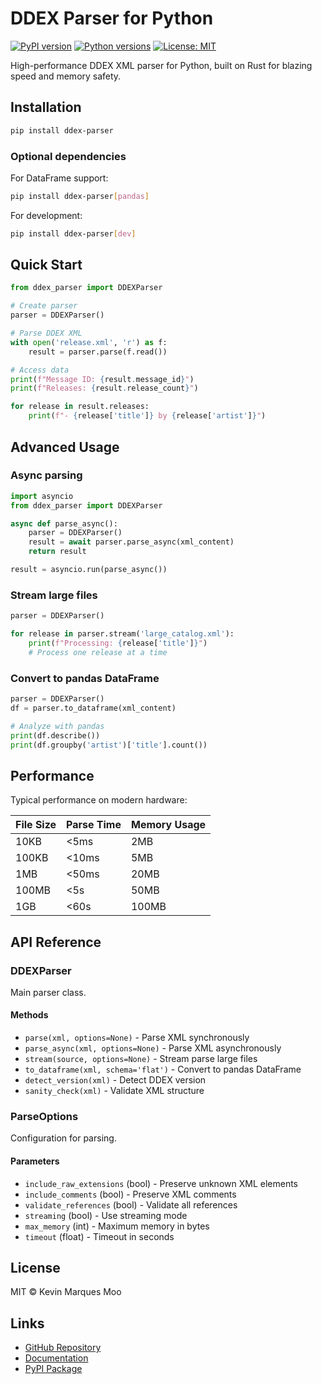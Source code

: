 # DDEX Parser for Python

[![PyPI version](https://img.shields.io/pypi/v/ddex-parser.svg)](https://pypi.org/project/ddex-parser/)
[![Python versions](https://img.shields.io/pypi/pyversions/ddex-parser.svg)](https://pypi.org/project/ddex-parser/)
[![License: MIT](https://img.shields.io/badge/License-MIT-yellow.svg)](https://opensource.org/licenses/MIT)

High-performance DDEX XML parser for Python, built on Rust for blazing speed and memory safety.

## Installation

```bash
pip install ddex-parser
```

### Optional dependencies

For DataFrame support:
```bash
pip install ddex-parser[pandas]
```

For development:
```bash
pip install ddex-parser[dev]
```

## Quick Start

```python
from ddex_parser import DDEXParser

# Create parser
parser = DDEXParser()

# Parse DDEX XML
with open('release.xml', 'r') as f:
    result = parser.parse(f.read())

# Access data
print(f"Message ID: {result.message_id}")
print(f"Releases: {result.release_count}")

for release in result.releases:
    print(f"- {release['title']} by {release['artist']}")
```

## Advanced Usage

### Async parsing

```python
import asyncio
from ddex_parser import DDEXParser

async def parse_async():
    parser = DDEXParser()
    result = await parser.parse_async(xml_content)
    return result

result = asyncio.run(parse_async())
```

### Stream large files

```python
parser = DDEXParser()

for release in parser.stream('large_catalog.xml'):
    print(f"Processing: {release['title']}")
    # Process one release at a time
```

### Convert to pandas DataFrame

```python
parser = DDEXParser()
df = parser.to_dataframe(xml_content)

# Analyze with pandas
print(df.describe())
print(df.groupby('artist')['title'].count())
```

## Performance

Typical performance on modern hardware:

| File Size | Parse Time | Memory Usage |
|-----------|------------|--------------|
| 10KB | <5ms | 2MB |
| 100KB | <10ms | 5MB |
| 1MB | <50ms | 20MB |
| 100MB | <5s | 50MB |
| 1GB | <60s | 100MB |

## API Reference

### DDEXParser

Main parser class.

#### Methods

- `parse(xml, options=None)` - Parse XML synchronously
- `parse_async(xml, options=None)` - Parse XML asynchronously  
- `stream(source, options=None)` - Stream parse large files
- `to_dataframe(xml, schema='flat')` - Convert to pandas DataFrame
- `detect_version(xml)` - Detect DDEX version
- `sanity_check(xml)` - Validate XML structure

### ParseOptions

Configuration for parsing.

#### Parameters

- `include_raw_extensions` (bool) - Preserve unknown XML elements
- `include_comments` (bool) - Preserve XML comments
- `validate_references` (bool) - Validate all references
- `streaming` (bool) - Use streaming mode
- `max_memory` (int) - Maximum memory in bytes
- `timeout` (float) - Timeout in seconds

## License

MIT © Kevin Marques Moo

## Links

- [GitHub Repository](https://github.com/daddykev/ddex-suite)
- [Documentation](https://github.com/daddykev/ddex-suite/tree/main/packages/ddex-parser)
- [PyPI Package](https://pypi.org/project/ddex-parser/)